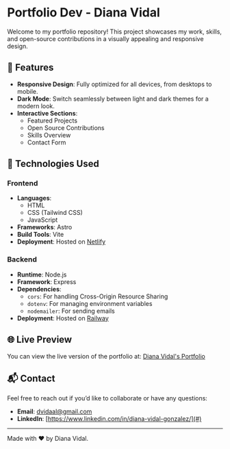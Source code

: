 # Portfolio Dev - Diana Vidal

Welcome to my portfolio repository! This project showcases my work, skills, and open-source contributions in a visually appealing and responsive design.

## 🌟 Features

- **Responsive Design**: Fully optimized for all devices, from desktops to mobile.
- **Dark Mode**: Switch seamlessly between light and dark themes for a modern look.
- **Interactive Sections**:
  - Featured Projects
  - Open Source Contributions
  - Skills Overview
  - Contact Form

## 🚀 Technologies Used

### Frontend

- **Languages**:
  - HTML
  - CSS (Tailwind CSS)
  - JavaScript
- **Frameworks**: Astro
- **Build Tools**: Vite
- **Deployment**: Hosted on [Netlify](https://www.netlify.com/)

### Backend

- **Runtime**: Node.js
- **Framework**: Express
- **Dependencies**:
  - `cors`: For handling Cross-Origin Resource Sharing
  - `dotenv`: For managing environment variables
  - `nodemailer`: For sending emails
- **Deployment**: Hosted on [Railway](https://railway.app/)

## 🌐 Live Preview

You can view the live version of the portfolio at: [Diana Vidal's Portfolio](https://diana-vidal-portfolio.netlify.app/)

## 📬 Contact

Feel free to reach out if you’d like to collaborate or have any questions:

- **Email**: [dvidaal@gmail.com](mailto:dvidaal@gmail.com)
- **LinkedIn**: [https://www.linkedin.com/in/diana-vidal-gonzalez/](#)

---

Made with ❤️ by Diana Vidal.
